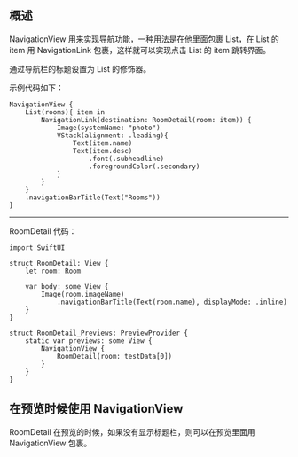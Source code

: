 ## 概述

NavigationView 用来实现导航功能，一种用法是在他里面包裹 List，在 List 的 item 用 NavigationLink 包裹，这样就可以实现点击 List 的 item 跳转界面。

通过导航栏的标题设置为 List 的修饰器。

示例代码如下：

```
NavigationView {
    List(rooms){ item in
        NavigationLink(destination: RoomDetail(room: item)) {
            Image(systemName: "photo")
            VStack(alignment: .leading){
                Text(item.name)
                Text(item.desc)
                    .font(.subheadline)
                    .foregroundColor(.secondary)
            }
        }
    }
    .navigationBarTitle(Text("Rooms"))
}
```

---

RoomDetail 代码：

```
import SwiftUI

struct RoomDetail: View {
    let room: Room
    
    var body: some View {
        Image(room.imageName)
            .navigationBarTitle(Text(room.name), displayMode: .inline)
    }
}

struct RoomDetail_Previews: PreviewProvider {
    static var previews: some View {
        NavigationView {
            RoomDetail(room: testData[0])
        }
    }
}
```

## 在预览时候使用 NavigationView

RoomDetail 在预览的时候，如果没有显示标题栏，则可以在预览里面用 NavigationView 包裹。
